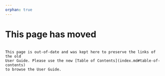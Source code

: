 ```yaml
---
orphan: true
---
```


# This page has moved

```{attention}

This page is out-of-date and was kept here to preserve the links of the old
User Guide. Please use the new [Table of Contents](index.md#table-of-contents)
to browse the User Guide.
```
